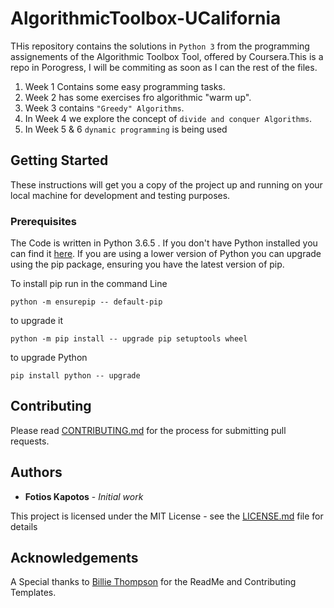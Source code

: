 # AlgorithmicToolbox-UCalifornia
THis repository contains the solutions in `Python 3` from the programming assignements of the Algorithmic Toolbox Tool, offered by Coursera.This is a repo in Porogress, I will be commiting as soon as I can the rest of the files.

1. Week 1 Contains some easy programming tasks.
2. Week 2 has some exercises fro algorithmic "warm up".
3. Week 3 contains `"Greedy" Algorithms`.
4. In Week 4 we explore the concept of `divide and conquer Algorithms`.
5. In Week 5 & 6 `dynamic programming` is being used

## Getting Started

These instructions will get you a copy of the project up and running on your local machine for development and testing purposes.

### Prerequisites
The Code is written in Python 3.6.5 . If you don't have Python installed you can find it [here](https://www.python.org/downloads/). If you are using a lower version of Python you can upgrade using the pip package, ensuring you have the latest version of pip. 

To install pip run in the command Line
```
python -m ensurepip -- default-pip
``` 
to upgrade it 
```
python -m pip install -- upgrade pip setuptools wheel
```
to upgrade Python
```
pip install python -- upgrade
```

## Contributing

Please read [CONTRIBUTING.md](https://github.com/fotisk07/AlgorithmicToolbox-UCalifornia/blob/master/CONTRIBUTING.md) for the process for submitting pull requests. 

## Authors

* **Fotios Kapotos** - *Initial work* 


This project is licensed under the MIT License - see the [LICENSE.md](https://github.com/fotisk07/AlgorithmicToolbox-UCalifornia/blob/master/LICENSE) file for details

## Acknowledgements
A Special thanks to [Billie Thompson](https://github.com/PurpleBooth) for the ReadMe and Contributing Templates.
